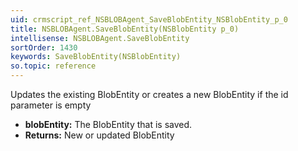 ```yaml
---
uid: crmscript_ref_NSBLOBAgent_SaveBlobEntity_NSBlobEntity_p_0
title: NSBLOBAgent.SaveBlobEntity(NSBlobEntity p_0)
intellisense: NSBLOBAgent.SaveBlobEntity
sortOrder: 1430
keywords: SaveBlobEntity(NSBlobEntity)
so.topic: reference
---
```



Updates the existing BlobEntity or creates a new BlobEntity if the id parameter is empty



* **blobEntity:** The BlobEntity that is saved.
* **Returns:** New or updated BlobEntity


